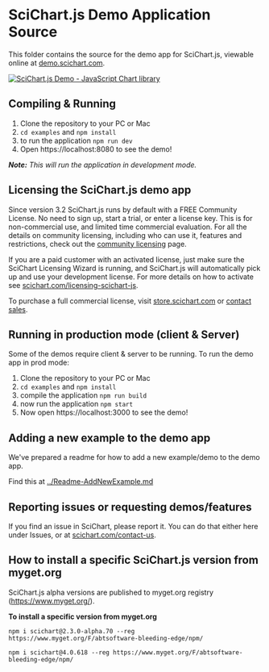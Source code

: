 # SciChart.js Demo Application Source

This folder contains the source for the demo app for SciChart.js, viewable online at [demo.scichart.com](https://demo.scichart.com).

[![SciChart.js Demo - JavaScript Chart library](https://www.scichart.com/wp-content/uploads/2022/12/scichart-js-demo-home-scaled.jpg)](https://demo.scichart.com)

## Compiling & Running

1. Clone the repository to your PC or Mac
2. `cd examples` and `npm install`
3. to run the application `npm run dev`
4. Open https://localhost:8080 to see the demo!

_**Note:** This will run the application in development mode._

## Licensing the SciChart.js demo app

Since version 3.2 SciChart.js runs by default with a FREE Community License. No need to sign up, start a trial, or enter a license key. This is for non-commercial use, and limited time commercial evaluation. For all the details on community licensing, including who can use it, features and restrictions, check out the [community licensing](https://www.scichart.com/community-licensing/) page.

If you are a paid customer with an activated license, just make sure the SciChart Licensing Wizard is running, and SciChart.js will automatically pick up and use your development license. For more details on how to activate see [scichart.com/licensing-scichart-js](https://www.scichart.com/licensing-scichart-js/).

To purchase a full commercial license, visit [store.scichart.com](https://store.scichart.com) or [contact sales](mailto://sales@scichart.com).

## Running in production mode (client & Server)

Some of the demos require client & server to be running. To run the demo app in prod mode:

1. Clone the repository to your PC or Mac
2. `cd examples` and `npm install`
3. compile the application `npm run build`
4. now run the application `npm start`
5. Now open https://localhost:3000 to see the demo!

## Adding a new example to the demo app

We've prepared a readme for how to add a new example/demo to the demo app.

Find this at [../Readme-AddNewExample.md](../README-AddNewExample.md)

## Reporting issues or requesting demos/features

If you find an issue in SciChart, please report it. You can do that either here under Issues, or at [scichart.com/contact-us](https://scichart.com/contact-us).

## How to install a specific SciChart.js version from myget.org

SciChart.js alpha versions are published to myget.org registry (https://www.myget.org/).

**To install a specific version from myget.org**

```
npm i scichart@2.3.0-alpha.70 --reg https://www.myget.org/F/abtsoftware-bleeding-edge/npm/
```

```
npm i scichart@4.0.618 --reg https://www.myget.org/F/abtsoftware-bleeding-edge/npm/
```
